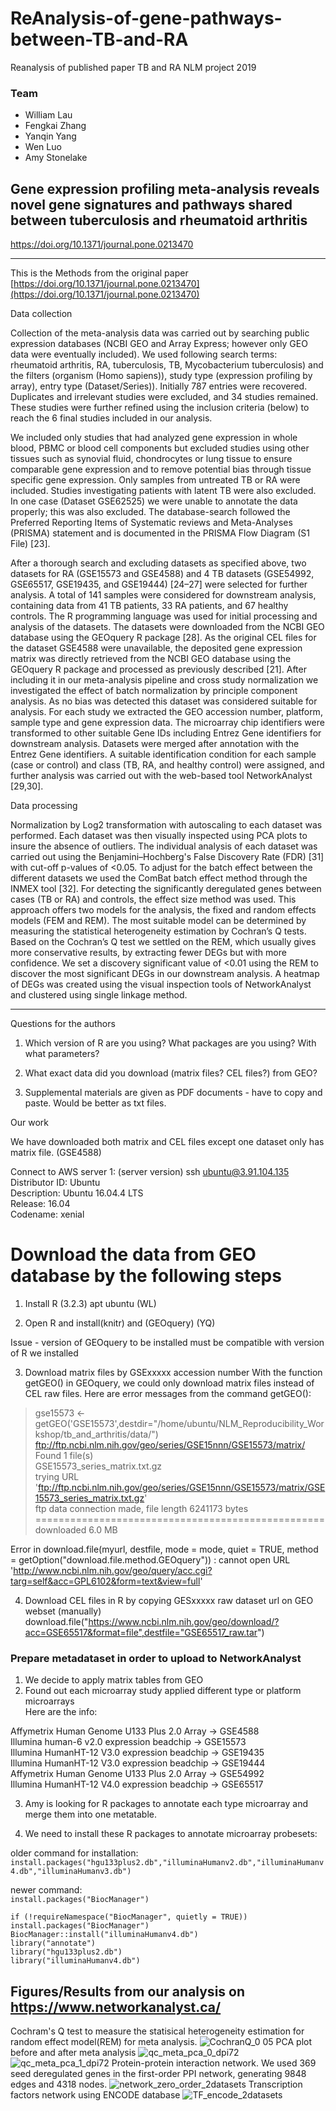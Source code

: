 # ReAnalysis-of-gene-pathways-between-TB-and-RA
Reanalysis of published paper TB and RA
NLM project 2019
### **Team**
* William Lau
* Fengkai Zhang
* Yanqin Yang
* Wen Luo
* Amy Stonelake

## Gene expression profiling meta-analysis reveals novel gene signatures and pathways shared between tuberculosis and rheumatoid arthritis
https://doi.org/10.1371/journal.pone.0213470


****

This is the Methods from the original paper [https://doi.org/10.1371/journal.pone.0213470](https://doi.org/10.1371/journal.pone.0213470)

Data collection

Collection of the meta-analysis data was carried out by searching public expression databases (NCBI GEO and Array Express; however only GEO data were eventually included). We used following search terms: rheumatoid arthritis, RA, tuberculosis, TB, Mycobacterium tuberculosis) and the filters (organism (Homo sapiens)), study type (expression profiling by array), entry type (Dataset/Series)). Initially 787 entries were recovered. Duplicates and irrelevant studies were excluded, and 34 studies remained. These studies were further refined using the inclusion criteria (below) to reach the 6 final studies included in our analysis.

We included only studies that had analyzed gene expression in whole blood, PBMC or blood cell components but excluded studies using other tissues such as synovial fluid, chondrocytes or lung tissue to ensure comparable gene expression and to remove potential bias through tissue specific gene expression. Only samples from untreated TB or RA were included. Studies investigating patients with latent TB were also excluded. In one case (Dataset GSE62525) we were unable to annotate the data properly; this was also excluded. The database-search followed the Preferred Reporting Items of Systematic reviews and Meta-Analyses (PRISMA) statement and is documented in the PRISMA Flow Diagram (S1 File) [23].

After a thorough search and excluding datasets as specified above, two datasets for RA (GSE15573 and GSE4588) and 4 TB datasets (GSE54992, GSE65517, GSE19435, and GSE19444) [24–27] were selected for further analysis. A total of 141 samples were considered for downstream analysis, containing data from 41 TB patients, 33 RA patients, and 67 healthy controls. The R programming language was used for initial processing and analysis of the datasets. The datasets were downloaded from the NCBI GEO database using the GEOquery R package [28]. As the original CEL files for the dataset GSE4588 were unavailable, the deposited gene expression matrix was directly retrieved from the NCBI GEO database using the GEOquery R package and processed as previously described [21]. After including it in our meta-analysis pipeline and cross study normalization we investigated the effect of batch normalization by principle component analysis. As no bias was detected this dataset was considered suitable for analysis. For each study we extracted the GEO accession number, platform, sample type and gene expression data. The microarray chip identifiers were transformed to other suitable Gene IDs including Entrez Gene identifiers for downstream analysis. Datasets were merged after annotation with the Entrez Gene identifiers. A suitable identification condition for each sample (case or control) and class (TB, RA, and healthy control) were assigned, and further analysis was carried out with the web-based tool NetworkAnalyst [29,30].

Data processing

Normalization by Log2 transformation with autoscaling to each dataset was performed. Each dataset was then visually inspected using PCA plots to insure the absence of outliers. The individual analysis of each dataset was carried out using the Benjamini–Hochberg's False Discovery Rate (FDR) [31] with cut-off p-values of <0.05. To adjust for the batch effect between the different datasets we used the ComBat batch effect method through the INMEX tool [32]. For detecting the significantly deregulated genes between cases (TB or RA) and controls, the effect size method was used. This approach offers two models for the analysis, the fixed and random effects models (FEM and REM). The most suitable model can be determined by measuring the statistical heterogeneity estimation by Cochran’s Q tests. Based on the Cochran’s Q test we settled on the REM, which usually gives more conservative results, by extracting fewer DEGs but with more confidence. We set a discovery significant value of <0.01 using the REM to discover the most significant DEGs in our downstream analysis. A heatmap of DEGs was created using the visual inspection tools of NetworkAnalyst and clustered using single linkage method.

***

Questions for the authors

1. Which version of R are you using? What packages are you using? With what parameters?

2. What exact data did you download (matrix files? CEL files?) from GEO?

3. Supplemental materials are given as PDF documents - have to copy and paste. Would be better as txt files. 


Our work

We have downloaded both matrix and CEL files except one dataset only has matrix file. (GSE4588)

Connect to AWS server 1: (server version)  ssh ubuntu@3.91.104.135
Distributor ID:	Ubuntu   
Description:	Ubuntu 16.04.4 LTS  
Release:	16.04  
Codename:	xenial 


# Download the data from GEO database by the following steps
1) Install R (3.2.3) apt ubuntu (WL)

2) Open R and install(knitr) and (GEOquery) (YQ)  

Issue - version of GEOquery to be installed must be compatible with version of R we installed

3) Download matrix files by GSExxxxx accession number 
With the function getGEO() in GEOquery, we could only download matrix files instead of CEL raw files. Here are error messages from the command getGEO():  
> gse15573 <- getGEO('GSE15573',destdir="/home/ubuntu/NLM_Reproducibility_Workshop/tb_and_arthritis/data/")  
ftp://ftp.ncbi.nlm.nih.gov/geo/series/GSE15nnn/GSE15573/matrix/  
Found 1 file(s)  
GSE15573_series_matrix.txt.gz  
trying URL 'ftp://ftp.ncbi.nlm.nih.gov/geo/series/GSE15nnn/GSE15573/matrix/GSE15573_series_matrix.txt.gz'  
ftp data connection made, file length 6241173 bytes     
==================================================  
downloaded 6.0 MB  

Error in download.file(myurl, destfile, mode = mode, quiet = TRUE, method =  getOption("download.file.method.GEOquery")) : cannot open URL 'http://www.ncbi.nlm.nih.gov/geo/query/acc.cgi?targ=self&acc=GPL6102&form=text&view=full'

4) Download CEL files in R by copying GESxxxxx raw dataset url on GEO webset (manually)
download.file("https://www.ncbi.nlm.nih.gov/geo/download/?acc=GSE65517&format=file",destfile="GSE65517_raw.tar") 

### Prepare metadataset in order to upload to NetworkAnalyst  
1) We decide to apply matrix tables from GEO  
2) Found out each microarray study applied different type or platform microarrays   
Here are the info:   

Affymetrix Human Genome U133 Plus 2.0 Array -> GSE4588   
Illumina human-6 v2.0 expression beadchip -> GSE15573  
Illumina HumanHT-12 V3.0 expression beadchip -> GSE19435  
Illumina HumanHT-12 V3.0 expression beadchip -> GSE19444  
Affymetrix Human Genome U133 Plus 2.0 Array -> GSE54992  
Illumina HumanHT-12 V4.0 expression beadchip -> GSE65517

3) Amy is looking for R packages to annotate each type microarray and merge them into one metatable.

4) We need to install these R packages to annotate microarray probesets:

older command for installation:  
`install.packages("hgu133plus2.db","illuminaHumanv2.db","illuminaHumanv4.db","illuminaHumanv3.db")`

newer command:  
`install.packages("BiocManager")`

`if (!requireNamespace("BiocManager", quietly = TRUE))`  
  `install.packages("BiocManager")`  
`BiocManager::install("illuminaHumanv4.db")`  
`library("annotate")`  
`library("hgu133plus2.db")`  
`library("illuminaHumanv4.db")`  

 
## Figures/Results from our analysis on https://www.networkanalyst.ca/
Cochram's Q test to measure the statisical heterogeneity estimation for random effect model(REM) for meta analysis.
![CochranQ_0 05](https://user-images.githubusercontent.com/41751561/57943536-4342d800-78a2-11e9-8b9c-00cc9bb31a00.png)
PCA plot before and after meta analysis
![qc_meta_pca_0_dpi72](https://user-images.githubusercontent.com/41751561/57943543-46d65f00-78a2-11e9-8a76-9a859be95d38.png)
![qc_meta_pca_1_dpi72](https://user-images.githubusercontent.com/41751561/57943549-48a02280-78a2-11e9-81e2-e95159911ea5.png)
Protein-protein interaction network. We used 369 seed deregulated genes in the first-order PPI network, generating 9848 edges and 4318 nodes.
![network_zero_order_2datasets](https://user-images.githubusercontent.com/41751561/57943538-450c9b80-78a2-11e9-9f2e-925d9ef46d40.png)
Transcription factors network using ENCODE database
![TF_encode_2datasets](https://user-images.githubusercontent.com/41751561/57943553-49d14f80-78a2-11e9-8eb2-b9ee6ee8765d.png)




  
